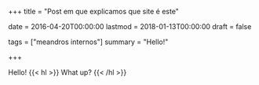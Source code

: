 +++
title = "Post em que explicamos que site é este"

date = 2016-04-20T00:00:00
lastmod = 2018-01-13T00:00:00
draft = false

tags = ["meandros internos"]
summary = "Hello!"

+++

Hello! {{< hl >}} What up? {{< /hl >}}
